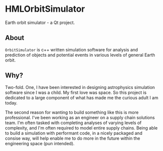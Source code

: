 # HMLOrbitSimulator
Earth orbit simulator - a Qt project.

## About
```OrbitSimulator``` is c++ written simulation software for analysis and prediction of objects and potential events in various levels of general Earth orbit.

## Why?
Two-fold. One, I have been interested in designing astrophysics simulation software since I was a child. My first love was space. So this project is dedicated to a large component of what has made me the curious adult I am today. 

The second reason for wanting to build something like this is more professional. I've been working as an engineer on a supply chain solutions team. I'm often tasked with completing analyses of varying levels of complexity, and I'm often required to model entire supply chains. Being able to build a simulation with performant code, in a nicely packaged and consise way, will help enable me to do more in the future within the engineering space (pun intended).